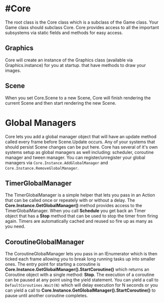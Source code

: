 #Core
==========
The root class is the Core class which is a subclass of the Game class. 
Your Game class should subclass Core. 
Core provides access to all the important subsystems via static fields and methods for easy access.


## Graphics
Core will create an instance of the Graphics class (available via Graphics.instance) for you at startup. that have methods to draw your images. 


## Scene
When you set Core.Scene to a new Scene, Core will finish rendering the current Scene and then start rendering the new Scene. 


# Global Managers
Core lets you add a global manager object that will have an update method called every frame before Scene.Update occurs. 
Any of your systems that should persist Scene changes can be put here. 
Core has several of it's own systems setup as global managers as well including: scheduler, coroutine manager and tween manager. 
You can register/unregister your global managers via `Core.Instance.AddGlobalManager` and `Core.Instance.RemoveGlobalManager`.

## TimerGlobalManager
The TimerGlobalManager is a simple helper that lets you pass in an Action that can be called once or repeately with or without a delay. 
The **Core.Instance.GetGlobalManager<TimerGlobalManager>()** method provides access to the TimerGlobalManager. 
When you call **Schedule** you get back an Timer object that has a **Stop** method that can be used to stop the timer from firing again. 
Timers are automatically cached and reused so fire up as many as you need.


## CoroutineGlobalManager
The CoroutineGlobalManager lets you pass in an IEnumerator which is then ticked each frame allowing you to break long running tasks up into smaller ones. 
The entry point for starting a coroutine is **Core.Instance.GetGlobalManager<CoroutineGlobalManager>().StartCoroutine()** which returns an Coroutine object with a single method: **Stop**. 
The execution of a coroutine can be paused at any point using the yield statement. 
You can yield a call to `DefaultCoroutines.Wait(N)` which will delay execution for N seconds or you can yield a call to **Core.Instance.GetGlobalManager<CoroutineGlobalManager>().StartCoroutine()** to pause until another coroutine completes.
